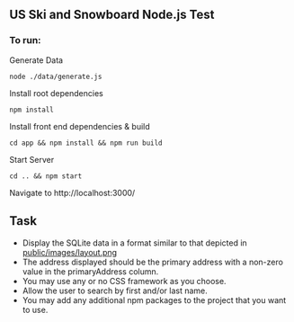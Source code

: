 ## US Ski and Snowboard Node.js Test

### To run:

Generate Data

```shell
node ./data/generate.js
```

Install root dependencies

```shell
npm install
```

Install front end dependencies & build

```shell
cd app && npm install && npm run build
```

Start Server

```shell
cd .. && npm start
```

Navigate to http://localhost:3000/

## Task

- Display the SQLite data in a format similar to that depicted in [public/images/layout.png](public/images/layout.png)
- The address displayed should be the primary address with a non-zero value in the primaryAddress column.
- You may use any or no CSS framework as you choose.
- Allow the user to search by first and/or last name.
- You may add any additional npm packages to the project that you want to use.
